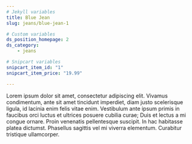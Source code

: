 ```yaml
---
# Jekyll variables
title: Blue Jean
slug: jeans/blue-jean-1

# Custom variables
ds_position_homepage: 2
ds_category:
    - jeans

# Snipcart variables
snipcart_item_id: "1"
snipcart_item_price: "19.99"

---
```

Lorem ipsum dolor sit amet, consectetur adipiscing elit. Vivamus condimentum, ante sit amet tincidunt imperdiet, diam justo scelerisque ligula, id lacinia enim felis vitae enim. Vestibulum ante ipsum primis in faucibus orci luctus et ultrices posuere cubilia curae; Duis et lectus a mi congue ornare. Proin venenatis pellentesque suscipit. In hac habitasse platea dictumst. Phasellus sagittis vel mi viverra elementum. Curabitur tristique ullamcorper.